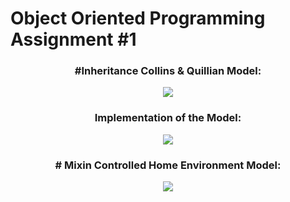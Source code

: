 # Object Oriented Programming Assignment #1

<h3 align="center">#Inheritance Collins & Quillian Model:</h3>
<p align="center">
  <img src="https://github.com/user-attachments/assets/276f94b7-7dbf-411e-b3ac-ad1ed772eb74" />
</p>

<h3 align="center">Implementation of the Model:</h3>
<p align="center">
  <img src="https://github.com/user-attachments/assets/3c7d9f54-b55a-4aa7-87f4-bd5123bc3f55" />
</p>

<h3 align="center"># Mixin Controlled Home Environment Model:</h3>
<p align="center">
  <img src="https://github.com/user-attachments/assets/1b2fc34b-fa32-4cd9-ac09-1e261f4af7ed" />
</p>
